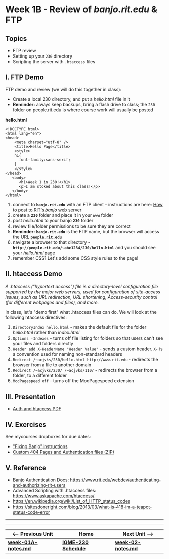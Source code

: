 # Week 1B - Review of *banjo.rit.edu* & FTP

## Topics
- FTP review
- Setting up your `230` directory
- Scripting the server with `.htaccess` files

## I. FTP Demo
FTP demo and review (we will do this together in class):
   - Create a local 230 directory, and put a *hello.html* file in it
   - **Reminder:** always keep backups, bring a flash drive to class; the `230` folder on people.rit.edu is where course work will usually be posted

**hello.html**
```
<!DOCTYPE html>
<html lang="en">
<head>
	<meta charset="utf-8" />
	<title>Hello Page</title>
	<style>
	h1{
	  font-family:sans-serif;
	}
	</style>
</head>
   <body>
      <h1>Week 1 in 230!</h1>
      <p>I am stoked about this class!</p>
   </body>
</html>
```
 
1. connect to **`banjo.rit.edu`** with an FTP client - instructions are here: [How to post to RIT's *banjo* web server](https://github.com/tonethar/IGME-230-GDD-Spring-2018/tree/master/notes/posting-to-banjo.md)
1. create a **`230`** folder and place it in your **`www`** folder
1. post *hello.html* to your banjo **`230`** folder
1. review file/folder permissions to be sure they are correct
1. **Reminder:** **`banjo.rit.edu`** is the FTP name, but the browser will access the URL **`people.rit.edu`**
1. navigate a browser to that directory - **`http://people.rit.edu/~abc1234/230/hello.html`** and you should see your *hello.html* page
1. remember CSS? Let's add some CSS style rules to the page!

## II. htaccess Demo
*A .htaccess ("hypertext access") file is a directory-level configuration file supported by the major web servers, used for configuration of site-access issues, such as URL redirection, URL shortening, Access-security control (for different webpages and files), and more.*

In class, let's "demo first" what .htaccess files can do. We will look at the following htaccess directives:

1. `DirectoryIndex hello.html` - makes the default file for the folder *hello.html* rather than *index.html*
2. `Options -Indexes` - turns off file listing for folders so that users can't see your files and folders directly
3. `Header add X-HeaderName "Header Value"` - sends a custom header. `X-` is a convention used for naming non-standard headers
4. `Redirect /~acjvks/230/hello.html http://www.rit.edu` - redirects the browser from a file to another domain
5. `Redirect /~acjvks/230/ /~acjvks/110/` - redirects the browser from a folder, to a different folder
6. `ModPagespeed off` - turns off the ModPagespeed extension

## III. Presentation
- [Auth and htaccess PDF](https://github.com/tonethar/IGME-230-Master/tree/master/docs/Auth-and-htaccess.pdf)

## IV. Exercises
See mycourses dropboxes for due dates:
- ["Fixing Banjo" instructions](https://github.com/tonethar/IGME-230-Master/tree/master/exercises/week-1/Fixing-Banjo.md)
- [Custom 404 Pages and Authentication files (ZIP)](https://github.com/tonethar/IGME-230-Master/tree/master/exercises/week-1/Custom_404_Auth_start.zip)

## V. Reference
- Banjo Authentication Docs: https://www.rit.edu/webdev/authenticating-and-authorizing-rit-users
- Advanced Scripting with .htaccess files: https://www.askapache.com/htaccess/
- https://en.wikipedia.org/wiki/List_of_HTTP_status_codes
- https://sitesdoneright.com/blog/2013/03/what-is-418-im-a-teapot-status-code-error

<hr><hr>

| <-- Previous Unit | Home | Next Unit -->
| --- | --- | --- 
| [**week-01A-notes.md**](week-01A-notes.md)     |  [**IGME-230 Schedule**](../schedule.md) | [**week-02-notes.md**](week-02-notes.md)









